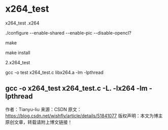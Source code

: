 # x264_test
x264_test
.x264

./configure --enable-shared --enable-pic --disable-opencl?

make

make install



2.x264_test

gcc -o test x264_test.c libx264.a -lm -lpthread

gcc -o x264_test x264_test.c -L. -lx264 -lm -lpthread
--------------------- 
作者：Tianyu-liu 
来源：CSDN 
原文：https://blog.csdn.net/wishfly/article/details/51841077 
版权声明：本文为博主原创文章，转载请附上博文链接！
